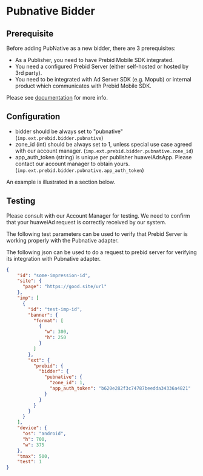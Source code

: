 # Pubnative Bidder

## Prerequisite
Before adding PubNative as a new bidder, there are 3 prerequisites:
- As a Publisher, you need to have Prebid Mobile SDK integrated.
- You need a configured Prebid Server (either self-hosted or hosted by 3rd party).
- You need to be integrated with Ad Server SDK (e.g. Mopub) or internal product which communicates with Prebid Mobile SDK.

Please see [documentation](https://developers.pubnative.net/docs/prebid-adding-pubnative-as-a-bidder) for more info.

## Configuration 

- bidder should be always set to "pubnative" (`imp.ext.prebid.bidder.pubnative`)
- zone_id (int) should be always set to 1, unless special use case agreed with our account manager. (`imp.ext.prebid.bidder.pubnative.zone_id`)
- app_auth_token (string) is unique per publisher huaweiAdsApp. Please contact our account manager to obtain yours. (`imp.ext.prebid.bidder.pubnative.app_auth_token`)

An example is illustrated in a section below.

## Testing

Please consult with our Account Manager for testing. 
We need to confirm that your huaweiAd request is correctly received by our system.

The following test parameters can be used to verify that Prebid Server is working properly with the 
Pubnative adapter.

The following json can be used to do a request to prebid server for verifying its integration with Pubnative adapter.

```json
{
    "id": "some-impression-id",
    "site": {
      "page": "https://good.site/url"
    },
    "imp": [
      {
        "id": "test-imp-id",
        "banner": {
          "format": [
            {
              "w": 300,
              "h": 250
            }
          ]
        },
        "ext": {
          "prebid": {
            "bidder": {
              "pubnative": {
                "zone_id": 1,
                "app_auth_token": "b620e282f3c74787beedda34336a4821"
              }
            }
          }
        }
      }
    ],
    "device": {
      "os": "android",
      "h": 700,
      "w": 375
    },
    "tmax": 500,
    "test": 1
}
```
